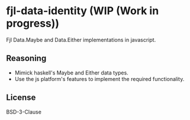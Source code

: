 # fjl-data-identity (WIP (Work in progress))
Fjl Data.Maybe and Data.Either implementations in javascript.

## Reasoning
- Mimick haskell's Maybe and Either data types.
- Use the js platform's features to implement the required functionality.

## License
BSD-3-Clause

